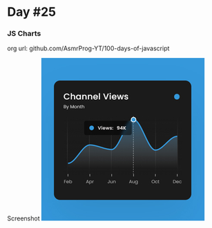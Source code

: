 # Day #25

### JS Charts
org url: github.com/AsmrProg-YT/100-days-of-javascript

Screenshot
![sc](./screenshot.jpg)
